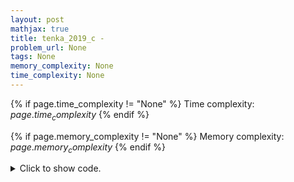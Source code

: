 ```yaml
---
layout: post
mathjax: true
title: tenka_2019_c - 
problem_url: None
tags: None
memory_complexity: None
time_complexity: None
---
```




{% if page.time_complexity != "None" %}
Time complexity: ${{ page.time_complexity }}$
{% endif %}

{% if page.memory_complexity != "None" %}
Memory complexity: ${{ page.memory_complexity }}$
{% endif %}

<details>
<summary>
<p style="display:inline">Click to show code.</p>
</summary>
```cpp
{% raw %}
using namespace std;
using vi = vector<int>;
int const INF = 1e9;
int main(void)
{
    int n;
    string s;
    vi pw, pb;
    cin >> n >> s;
    s = ' ' + s;
    pw.resize(n + 1, 0), pb.resize(n + 1, 0);
    for (int i = 1; i <= n; ++i)
    {
        pw[i] = pw[i - 1] + (s[i] == '.');
        pb[i] = pb[i - 1] + (s[i] == '#');
    }
    int ans = INF, left, right;
    for (int i = 1; i <= n - 1; ++i)
    {
        left = pb[i], right = (pw[n] - pw[i]);
        ans = min(ans, left + right);
    }
    ans = min({ans, n - pb[n], n - pw[n]});
    cout << ans << endl;
    return 0;
}

{% endraw %}
```
</details>

